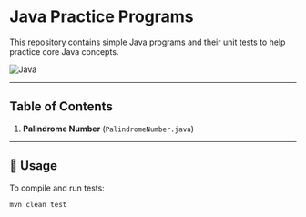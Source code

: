 # Java Practice Programs

This repository contains simple Java programs and their unit tests to help practice core Java concepts.

![Java](https://img.shields.io/badge/Java-17-blue)

---

## Table of Contents

1. **Palindrome Number** (`PalindromeNumber.java`)

---

## 🚀 Usage

To compile and run tests:

```bash
mvn clean test
